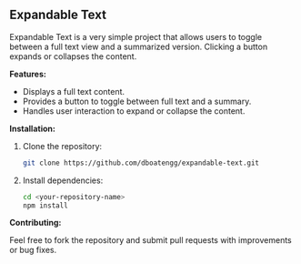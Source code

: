 ## Expandable Text

Expandable Text is a very simple project that allows users to toggle between a full text view and a summarized version. Clicking a button expands or collapses the content.

**Features:**

- Displays a full text content.
- Provides a button to toggle between full text and a summary.
- Handles user interaction to expand or collapse the content.

**Installation:**

1. Clone the repository:

   ```bash
   git clone https://github.com/dboatengg/expandable-text.git
   ```

2. Install dependencies:

   ```bash
   cd <your-repository-name>
   npm install
   ```

**Contributing:**

Feel free to fork the repository and submit pull requests with improvements or bug fixes.
